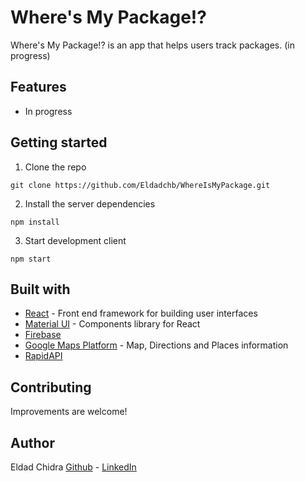 # Where's My Package!?

Where's My Package!? is an app that helps users track packages. (in progress)

## Features

- In progress 

## Getting started

1. Clone the repo

```
git clone https://github.com/Eldadchb/WhereIsMyPackage.git
```

2. Install the server dependencies

```
npm install
```

3. Start development client

```
npm start
```

## Built with

- [React](https://reactjs.org) - Front end framework for building user interfaces
- [Material UI](https://mui.com/) - Components library for React
- [Firebase](https://firebase.google.com/)
- [Google Maps Platform](https://mapsplatform.google.com) - Map, Directions and Places information
- [RapidAPI](https://rapidapi.com/) 

## Contributing

Improvements are welcome!

## Author

Eldad Chidra [Github](https://github.com/eldadchb) - [LinkedIn](https://www.linkedin.com/in/eldad-chidra/)
